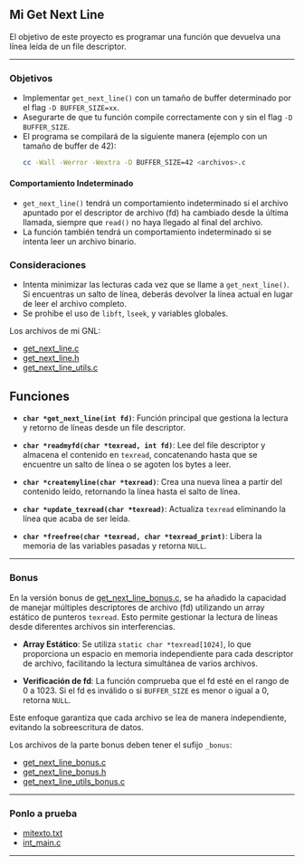 ## Mi Get Next Line

El objetivo de este proyecto es programar una función que devuelva una línea leída de un file descriptor.


---

### Objetivos

- Implementar `get_next_line()` con un tamaño de buffer determinado por el flag `-D BUFFER_SIZE=xx`.
- Asegurarte de que tu función compile correctamente con y sin el flag `-D BUFFER_SIZE`.
- El programa se compilará de la siguiente manera (ejemplo con un tamaño de buffer de 42):
  ```bash
  cc -Wall -Werror -Wextra -D BUFFER_SIZE=42 <archivos>.c
  ```

#### Comportamiento Indeterminado

- `get_next_line()` tendrá un comportamiento indeterminado si el archivo apuntado por el descriptor de archivo (fd) ha cambiado desde la última llamada, siempre que `read()` no haya llegado al final del archivo.
- La función también tendrá un comportamiento indeterminado si se intenta leer un archivo binario.

### Consideraciones

- Intenta minimizar las lecturas cada vez que se llame a `get_next_line()`. Si encuentras un salto de línea, deberás devolver la línea actual en lugar de leer el archivo completo.
- Se prohíbe el uso de `libft`, `lseek`, y variables globales.

Los archivos de mi GNL:
- [get_next_line.c](https://github.com/briveraarg/Get-Next-Line/blob/main/get_next_line.c)
- [get_next_line.h](https://github.com/briveraarg/Get-Next-Line/blob/main/get_next_line.h)
- [get_next_line_utils.c](https://github.com/briveraarg/Get-Next-Line/blob/main/get_next_line_utils.c)

## Funciones

- **`char *get_next_line(int fd)`**: 
  Función principal que gestiona la lectura y retorno de líneas desde un file descriptor.
  
- **`char *readmyfd(char *texread, int fd)`**: 
  Lee del file descriptor y almacena el contenido en `texread`, concatenando hasta que se encuentre un salto de línea o se agoten los bytes a leer.

- **`char *createmyline(char *texread)`**: 
  Crea una nueva línea a partir del contenido leído, retornando la línea hasta el salto de línea.

- **`char *update_texread(char *texread)`**: 
  Actualiza `texread` eliminando la línea que acaba de ser leída.

- **`char *freefree(char *texread, char *texread_print)`**: 
  Libera la memoria de las variables pasadas y retorna `NULL`.

---

### Bonus

En la versión bonus de [get_next_line_bonus.c](https://github.com/briveraarg/Get-Next-Line/blob/main/get_next_line_bonus.c), se ha añadido la capacidad de manejar múltiples descriptores de archivo (fd) utilizando un array estático de punteros `texread`. Esto permite gestionar la lectura de líneas desde diferentes archivos sin interferencias.

- **Array Estático**: Se utiliza `static char *texread[1024]`, lo que proporciona un espacio en memoria independiente para cada descriptor de archivo, facilitando la lectura simultánea de varios archivos.

- **Verificación de fd**: La función comprueba que el fd esté en el rango de 0 a 1023. Si el fd es inválido o si `BUFFER_SIZE` es menor o igual a 0, retorna `NULL`.

Este enfoque garantiza que cada archivo se lea de manera independiente, evitando la sobreescritura de datos.


Los archivos de la parte bonus deben tener el sufijo `_bonus`:
- [get_next_line_bonus.c](https://github.com/briveraarg/Get-Next-Line/blob/main/get_next_line_bonus.c)
- [get_next_line_bonus.h](https://github.com/briveraarg/Get-Next-Line/blob/main/get_next_line_bonus.h)
- [get_next_line_utils_bonus.c](https://github.com/briveraarg/Get-Next-Line/blob/main/get_next_line_utils_bonus.c)

---

### Ponlo a prueba
- [mitexto.txt](https://github.com/briveraarg/Get-Next-Line/blob/main/mitexto.txt)
- [int_main.c](https://github.com/briveraarg/Get-Next-Line/blob/main/int_main.c)

---
